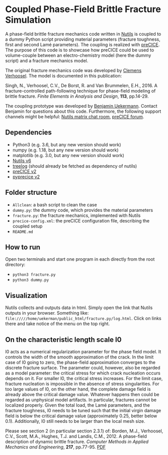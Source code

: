 # Coupled Phase-Field Brittle Fracture Simulation

A phase-field brittle fracture mechanics code written in [Nutils](http://www.nutils.org/en/latest/) is coupled to a dummy Python script providing material parameters (fracture toughness, first and second Lamé parameters). The coupling is realized with [preCICE](https://www.precice.org/). The purpose of this code is to showcase how preCICE could be used to volume-couple between an electro-chemistry model (here the dummy script) and a fracture mechanics model.

The original fracture mechanics code was developed by [Clemens Verhoosel](https://www.tue.nl/en/research/researchers/clemens-verhoosel/). The model is documented in this publication:
 
Singh, N., Verhoosel, C.V., De Borst, R. and Van Brummelen, E.H., 2016. A fracture-controlled path-following technique for phase-field modeling of brittle fracture. _Finite Elements in Analysis and Design_, **113**, pp.14-29.

The coupling prototype was developed by [Benjamin Uekermann](https://github.com/uekerman).
Contact Benjamin for questions about this code. Furthermore, the following support channels might be helpful: [Nutils matrix chat room](https://matrix.to/#/#nutils-users:matrix.org), [preCICE forum](https://precice.discourse.group/).

## Dependencies

* Python3 (e.g. 3.6, but any new version should work)
* numpy (e.g. 1.18, but any new version should work)
* matplotlib (e.g. 3.0, but any new version should work)
* [Nutils v6](https://pypi.org/project/nutils/) 
* [treelog](https://github.com/evalf/treelog) (should already be fetched as dependency of nutils)
* [preCICE v2](https://github.com/precice/precice/releases/tag/v2.1.0)
* [pyprecice v2](https://pypi.org/project/pyprecice/) 

## Folder structure

- `Allclean`: a bash script to clean the case 
- `dummy.py`: the dummy code, which provides the material parameters
- `fracture.py`: the fracture mechanics, implemented with Nutils
- `precice-config.xml`: the preCICE configuration file, describing the coupled setup
- `README.md`

## How to run

Open two terminals and start one program in each directly from the root directory:
* `python3 fracture.py`
* `python3 dummy.py`

## Visualization

Nutils collects and outputs data in html. Simply open the link that Nutils outputs in your browser.
Something like: `file://///home/uekerman/public_html/fracture.py/log.html`.
Click on links there and take notice of the menu on the top right.

## On the characteristic length scale l0

l0 acts as a numerical regularization parameter for the phase field model. It controls the width of the smooth approximation of the crack. In the limit case of l0 going to zero, the phase-field approximation converges to the discrete fracture surface. The parameter could, however, also be regarded as a model parameter: the critical stress for which crack nucleation occurs depends on it. For smaller l0, the critical stress increases. For the limit case, fracture nucleation is impossible in the absence of stress singularities. For too large values of l0, on the other hand, the complete damage field is already above the critical damage value. Whatever happens then could be regarded as unphysical model artifacts. In particular, fractures cannot be localized properly. Given the total load, the Lamé parameters, and the fracture toughness, l0 needs to be tuned such that the initial virgin damage field is below the critical damage value (approximately 0.25, better below 0.1). Additionally, l0 still needs to be larger than the local mesh size.

Please see section 2 (in particular section 2.3.1) of:
Borden, M.J., Verhoosel, C.V., Scott, M.A., Hughes, T.J. and Landis, C.M., 2012. A phase-field description of dynamic brittle fracture. _Computer Methods in Applied Mechanics and Engineering_, **217**, pp.77-95. [PDF](https://apps.dtic.mil/sti/pdfs/ADA555337.pdf)
